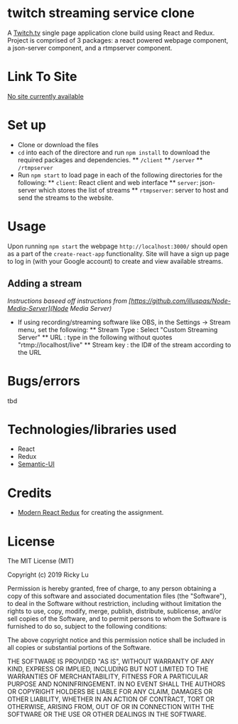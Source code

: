 # twitch streaming service clone
A [Twitch.tv](https://twitch.tv) single page application clone build using React and Redux. Project is comprised of 3 packages: a react powered webpage component, a json-server component, and a rtmpserver component.

# Link To Site
[No site currently available](#)

# Set up
* Clone or download the files
* `cd` into each of the directore and run `npm install` to download the required packages and dependencies.
** `/client`
** `/server`
** `/rtmpserver`
* Run `npm start` to load page in each of the following directories for the following:
** `client`: React client and web interface
** `server`: json-server which stores the list of streams
** `rtmpserver`: server to host and send the streams to the website.


# Usage
Upon running `npm start` the webpage `http://localhost:3000/` should open as a part of the `create-react-app` functionality. 
Site will have a sign up page to log in (with your Google account) to create and view available streams.

## Adding a stream
*Instructions baseed off instructions from [https://github.com/illuspas/Node-Media-Server](Node Media Server)*
* If using recording/streaming software like OBS, in the Settings -> Stream menu, set the following:
** Stream Type : Select "Custom Streaming Server"
** URL : type in the following without quotes "rtmp://localhost/live"
** Stream key : the ID# of the stream according to the URL

# Bugs/errors
tbd

# Technologies/libraries used
* React
* Redux
* [Semantic-UI](https://semantic-ui.com/)

# Credits
* [Modern React Redux](https://www.udemy.com/react-redux/) for creating the assignment.

# License
The MIT License (MIT)

Copyright (c) 2019 Ricky Lu

Permission is hereby granted, free of charge, to any person obtaining a copy of this software and associated documentation files (the "Software"), to deal in the Software without restriction, including without limitation the rights to use, copy, modify, merge, publish, distribute, sublicense, and/or sell copies of the Software, and to permit persons to whom the Software is furnished to do so, subject to the following conditions:

The above copyright notice and this permission notice shall be included in all copies or substantial portions of the Software.

THE SOFTWARE IS PROVIDED "AS IS", WITHOUT WARRANTY OF ANY KIND, EXPRESS OR IMPLIED, INCLUDING BUT NOT LIMITED TO THE WARRANTIES OF MERCHANTABILITY, FITNESS FOR A PARTICULAR PURPOSE AND NONINFRINGEMENT. IN NO EVENT SHALL THE AUTHORS OR COPYRIGHT HOLDERS BE LIABLE FOR ANY CLAIM, DAMAGES OR OTHER LIABILITY, WHETHER IN AN ACTION OF CONTRACT, TORT OR OTHERWISE, ARISING FROM, OUT OF OR IN CONNECTION WITH THE SOFTWARE OR THE USE OR OTHER DEALINGS IN THE SOFTWARE.